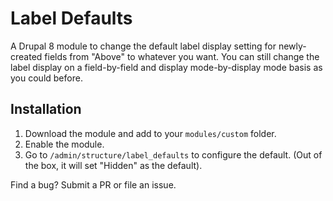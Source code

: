 # Label Defaults
A Drupal 8 module to change the default label display
setting for newly-created fields from "Above" to 
whatever you want. You can still change the label display on
a field-by-field and display mode-by-display mode basis as you
could before.

## Installation
1. Download the module and add to your `modules/custom`
folder.
2. Enable the module.
3. Go to `/admin/structure/label_defaults` to configure the
default. (Out of the box, it will set "Hidden" as the default).

Find a bug? Submit a PR or file an issue.
